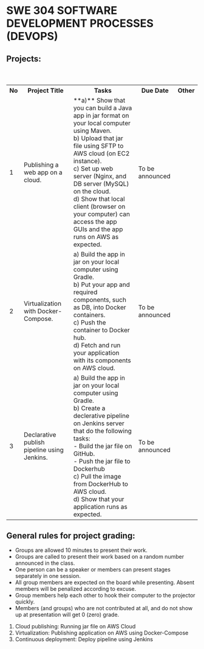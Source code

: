 # SWE 304 SOFTWARE DEVELOPMENT PROCESSES (DEVOPS)


## Projects:

<table>
  <header>
    <th>No</th>
    <th>Project Title</th>
    <th>Tasks</th>
    <th>Due Date</th>
    <th>Other</th>
  </header>
  <body>
    <tr>
      <td>1</td>
      <td>Publishing a web app on a cloud.</td>
      <td> 
        **a)** Show that you can build a Java app in jar format on your local computer using Maven. <br> 
        b) Upload that jar file using SFTP to AWS cloud (on EC2 instance). <br> 
        c) Set up web server (Nginx, and DB server (MySQL) on the cloud. <br> 
        d) Show that local client (browser on your computer) can access the app GUIs and the app runs on AWS as expected. 
      </td>
      <td>To be announced</td>
      <td></td>
    </tr>
    <tr>
      <td>2</td>
      <td>Virtualization with Docker-Compose.</td>
      <td>
        a) Build the app in jar on your local computer using Gradle.<br> 
        b) Put your app and required components, such as DB, into Docker containers. <br>
        c) Push the container to Docker hub.<br>
        d) Fetch and run your application with its components on AWS cloud.
      </td>
      <td>To be announced</td>
      <td></td>
    </tr>
    <tr>
      <td>3</td>
      <td>Declarative publish pipeline using Jenkins.</td>
      <td>
        a) Build the app in jar on your local computer using Gradle.<br>
        b) Create a declerative pipeline on Jenkins server that do the following tasks: <br>
          - Build the jar file on GitHub. <br>
          - Push the jar file to Dockerhub <br>
        c) Pull the image from DockerHub to AWS cloud. <br>
        d) Show that your application runs as expected.
      </td>
      <td>To be announced</td>
      <td></td>
    </tr>
  </body>
</table>


## General rules for project grading:
* Groups are allowed 10 minutes to present their work.
* Groups are called to present their work based on a random number announced in the class. 
* One person can be a speaker or members can present stages separately in one session.
* All group members are expected on the board while presenting. Absent members will be penalized according to excuse.
* Group members help each other to hook their computer to the projector quickly.
* Members (and groups) who are not contributed at all, and do not show up at presentation will get 0 (zero) grade.


1. Cloud publishing: Running jar file on AWS Cloud
2. Virtualization: Publishing application on AWS using Docker-Compose
3. Continuous deployment: Deploy pipeline using Jenkins
